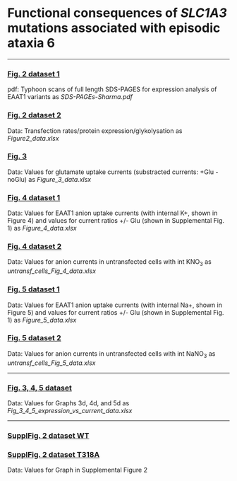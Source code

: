 # Functional consequences of <i>SLC1A3</i> mutations associated with episodic ataxia 6

-------------------------------------------------------------------------------------------------------------------------

### [Fig. 2 dataset 1](../master/SDS-PAGEs_Sharma.pdf)
pdf: Typhoon scans of full length SDS-PAGES for expression analysis of EAAT1 variants as <i>SDS-PAGEs-Sharma.pdf</i> 
### [Fig. 2 dataset 2](../master/Figure_2_data.xlsx)
Data: Transfection rates/protein expression/glykolysation as <i>Figure2_data.xlsx</i>
 
### [Fig. 3](../master/Figure_3_data.xlsx)
Data: Values for glutamate uptake currents (substracted currents: +Glu - noGlu) as <i>Figure_3_data.xlsx</i>

### [Fig. 4 dataset 1](../master/Figure_4_data-xlsx)
Data: Values for EAAT1 anion uptake currents (with internal K+, shown in Figure 4) and values for current ratios +/- Glu (shown in Supplemental Fig. 1) as <i>Figure_4_data.xlsx</i>
### [Fig. 4 dataset 2](../master/untransf_cells_Fig_4_data.xlsx)
Data: Values for anion currents in untransfected cells with int KNO<sub>3</sub> as <i>untransf_cells_Fig_4_data.xlsx</i>

### [Fig. 5 dataset 1](../master/Figure_5_data.xlsx)
Data: Values for EAAT1 anion uptake currents (with internal Na+, shown in Figure 5) and values for current ratios +/- Glu (shown in Supplemental Fig. 1) as <i>Figure_5_data.xlsx</i>
### [Fig. 5 dataset 2](../master/untransf_cells_Fig_5_data.xlsx)
Data: Values for anion currents in untransfected cells with int NaNO<sub>3</sub> as <i>untransf_cells_Fig_5_data.xlsx</i>

------------------------------------------------------------------------------------------------------------------------

### [Fig. 3, 4, 5 dataset](../master/Fig_3_4_5_expression_vs_current_data.xlsx)
Data: Values for Graphs 3d, 4d, and 5d as <i>Fig_3_4_5_expression_vs_current_data.xlsx</i>

------------------------------------------------------------------------------------------------------------------------

### [SupplFig. 2 dataset WT](../master/Suppl_Fig_2_WT_EAAT1.xlsx)
### [SupplFig. 2 dataset T318A](../master/Suppl_Fig_2_T318A_EAAT1.xlsx)
Data: Values for Graph in Supplemental Figure 2
